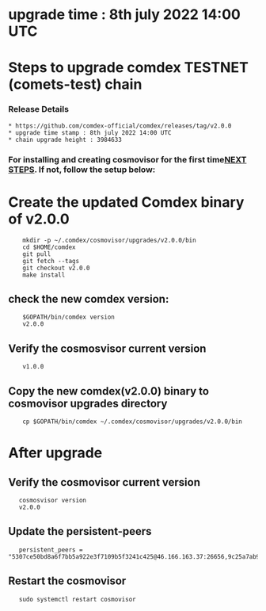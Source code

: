 # upgrade time : 8th july 2022 14:00 UTC

# Steps to upgrade comdex TESTNET (comets-test) chain

### Release Details
    * https://github.com/comdex-official/comdex/releases/tag/v2.0.0
    * upgrade time stamp : 8th july 2022 14:00 UTC
    * chain upgrade height : 3984633


### For installing and creating cosmovisor for the first time[NEXT STEPS](#https://github.com/comdex-official/networks/blob/main/testnet/cosmovisor-setup.md). If not, follow the setup below:

# Create the updated Comdex binary of v2.0.0

```shell
    mkdir -p ~/.comdex/cosmovisor/upgrades/v2.0.0/bin
    cd $HOME/comdex
    git pull
    git fetch --tags
    git checkout v2.0.0
    make install
```

## check the new comdex version:

```shell
    $GOPATH/bin/comdex version
    v2.0.0
```

## Verify the cosmosvisor current version

```shell
    v1.0.0
```
## Copy the new comdex(v2.0.0) binary to cosmovisor upgrades directory

```shell
    cp $GOPATH/bin/comdex ~/.comdex/cosmovisor/upgrades/v2.0.0/bin
```

# After upgrade

## Verify the cosmovisor current version

```shell
   cosmosvisor version
   v2.0.0
```

## Update the persistent-peers

```shell
   persistent_peers = "5307ce50bd8a6f7bb5a922e3f7109b5f3241c425@46.166.163.37:26656,9c25a7ab94a315f683c3693e17aec6b2c91c851c@46.166.172.230:26656,3659590cd1466671a49421089e55f1392e1cad0e@15.207.189.210:26656,8b1ccf5cf3a3ba65ee074f46ea8c6c164d867104@52.201.166.91:26656,6130e02dc9d7f30f8d4ab73c396c2197585e2c8c@65.108.225.158:31656"
```

## Restart the cosmovisor

```shell
   sudo systemctl restart cosmovisor
```
